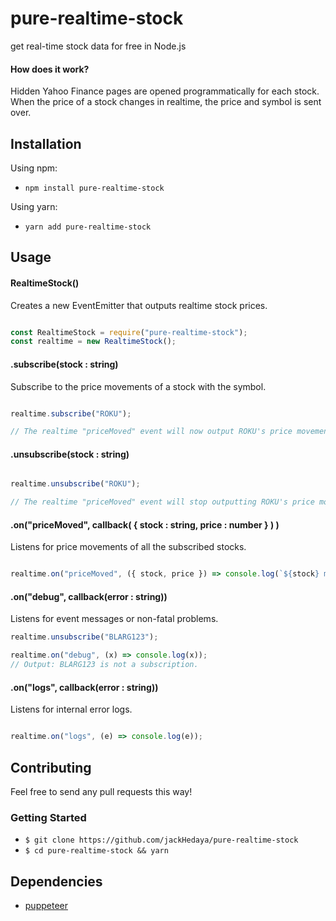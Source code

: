 # pure-realtime-stock
get real-time stock data for free in Node.js

#### How does it work?
Hidden Yahoo Finance pages are opened programmatically for each stock. When the price of a stock changes in realtime, the price and symbol is sent over.

## Installation

Using npm:
+ `npm install pure-realtime-stock`

Using yarn:
+ `yarn add pure-realtime-stock`

## Usage

#### RealtimeStock()
Creates a new EventEmitter that outputs realtime stock prices.
```js

const RealtimeStock = require("pure-realtime-stock");
const realtime = new RealtimeStock();
```

#### .subscribe(stock : string)
Subscribe to the price movements of a stock with the symbol.
```js

realtime.subscribe("ROKU");

// The realtime "priceMoved" event will now output ROKU's price movements.
```

#### .unsubscribe(stock : string)
```js

realtime.unsubscribe("ROKU");

// The realtime "priceMoved" event will stop outputting ROKU's price movements.
```

#### .on("priceMoved", callback( { stock : string, price : number } ) )
Listens for price movements of all the subscribed stocks.
```js

realtime.on("priceMoved", ({ stock, price }) => console.log(`${stock} moved... new price is ${price}`);
```

#### .on("debug", callback(error : string))
Listens for event messages or non-fatal problems.
 ```js
 realtime.unsubscribe("BLARG123");
 
 realtime.on("debug", (x) => console.log(x));
 // Output: BLARG123 is not a subscription.
 ````
 
#### .on("logs", callback(error : string))
Listens for internal error logs.
 ```js
 
 realtime.on("logs", (e) => console.log(e));
 ````

## Contributing
Feel free to send any pull requests this way!

### Getting Started

+ `$ git clone https://github.com/jackHedaya/pure-realtime-stock`
+ `$ cd pure-realtime-stock && yarn`

## Dependencies

+ <a href="https://github.com/GoogleChrome/puppeteer">puppeteer</a>
